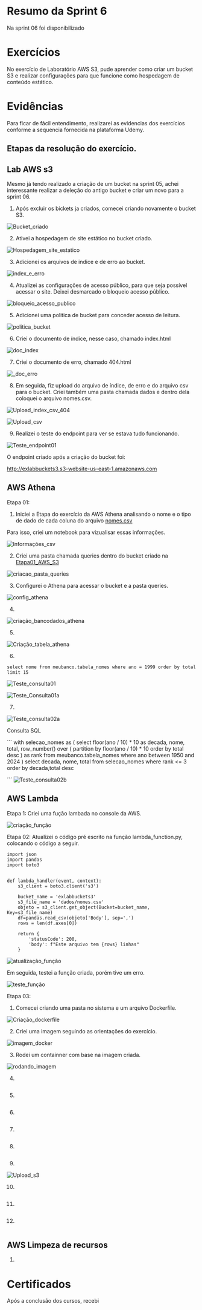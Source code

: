 # Resumo da Sprint 6

Na sprint 06 foi disponibilizado 

# Exercícios
No exercício de Laboratório AWS S3, pude aprender como criar um bucket S3 e realizar configurações para que funcione como hospedagem de conteúdo estático.




# Evidências

Para ficar de fácil entendimento, realizarei as evidencias dos exercícios conforme a sequencia fornecida na plataforma Udemy.

## Etapas da resolução do exercício.

## Lab AWS s3

Mesmo já tendo realizado a criação de um bucket na sprint 05, achei interessante realizar a deleção do antigo bucket e criar um novo para a sprint 06. 

1. Após excluir os bickets ja criados, comecei criando novamente o bucket S3.

![Bucket_criado](../Sprint%206/Exercícios/Evidencias/criacao_bucket_novo.jpg)

2. Ativei a hospedagem de site estático no bucket criado.

![Hospedagem_site_estatico](../Sprint%206/Exercícios/Evidencias/hospedagem_site_estatico.jpg)

3. Adicionei os arquivos de indice e de erro ao bucket.

![index_e_erro](../Sprint%206/Exercícios/Evidencias/index_e_erro.jpg)

4. Atualizei as configurações de acesso público, para que seja possível acessar o site. Deixei desmarcado o bloqueio acesso público.

![bloqueio_acesso_publico](../Sprint%206/Exercícios/Evidencias/desbloqueio_acesso_publico.jpg)

5. Adicionei uma politica de bucket para conceder acesso de leitura.

![politica_bucket](../Sprint%206/Exercícios/Evidencias/politica_bucket.jpg)

6. Criei o documento de índice, nesse caso, chamado index.html

![doc_index](../Sprint%206/Exercícios/Evidencias/index_html.jpg)

7. Criei o documento de erro, chamado 404.html

![_doc_erro](../Sprint%206/Exercícios/Evidencias/erro_html.jpg)

8. Em seguida, fiz upload do arquivo de índice, de erro e do arquivo csv para o bucket. Criei também uma pasta chamada dados e dentro dela coloquei o arquivo nomes.csv.

![Upload_index_csv_404](../Sprint%206/Exercícios/Evidencias/upload_index_erro.jpg)

![Upload_csv](../Sprint%206/Exercícios/Evidencias/upload_csv.jpg)

9. Realizei o teste do endpoint para ver se estava tudo funcionando.

![Teste_endpoint01](../Sprint%206/Exercícios/Evidencias/teste_endpoint.jpg)

O endpoint criado após a criação do bucket foi:

http://exlabbuckets3.s3-website-us-east-1.amazonaws.com


## AWS Athena

Etapa 01:

1. Iniciei a Etapa do exercício da AWS Athena analisando o nome e o tipo de dado de cada coluna do arquivo [nomes.csv](../Sprint%206/Exercícios/Etapa_01_AWS_S3/nomes.csv)

Para isso, criei um notebook para vizualisar essas informações.

![Informações_csv](../Sprint%206/Exercícios/Evidencias/analise_arquivo_csv.jpg)

2. Criei uma pasta chamada queries dentro do bucket criado na [Etapa01_AWS_S3](../Sprint%206/Exercícios/Etapa_01_AWS_S3/)

![criacao_pasta_queries](../Sprint%206/Exercícios/Evidencias/criacao_pasta_querie_bucket.jpg)

3. Configurei o Athena para acessar o bucket e a pasta queries.

![config_athena](../Sprint%206/Exercícios/Evidencias/config_bicket_athena.jpg)

4.  

![criação_bancodados_athena](../Sprint%206/Exercícios/Evidencias/criacao_banco_dados_athena.jpg)

5. 
![Criação_tabela_athena](../Sprint%206/Exercícios/Evidencias/criacao_tabela.jpg)

6. 
```
select nome from meubanco.tabela_nomes where ano = 1999 order by total limit 15
```
![Teste_consulta01](../Sprint%206/Exercícios/Evidencias/teste_consulta01.jpg)

![Teste_Consulta01a](../Sprint%206/Exercícios/Evidencias/teste_consulta01a.jpg)

7. 
![Teste_consulta02a](../Sprint%206/Exercícios/Evidencias/teste_consulta02a.jpg)

Consulta SQL

´´´
with selecao_nomes as (
    select
        floor(ano / 10) * 10 as decada,
        nome,
        total,
        row_number() over (
            partition by floor(ano / 10) * 10
            order by total desc
        ) as rank
    from
        meubanco.tabela_nomes
    where
        ano between 1950 and 2024
)
select
    decada, nome, total
from
    selecao_nomes
where
    rank <= 3
order by
    decada,total desc

´´´
![Teste_consulta02b](../Sprint%206/Exercícios/Evidencias/teste_consulta02b.jpg)

## AWS Lambda


Etapa 1: Criei uma fução lambada no console da AWS.

![criação_função](../Sprint%206/Exercícios/Evidencias/criacao_funcao.jpg)

Etapa 02: Atualizei o código pré escrito na função lambda_function.py, colocando o código a seguir.

```
import json
import pandas
import boto3
 
 
def lambda_handler(event, context):
    s3_client = boto3.client('s3')
 
    bucket_name = 'exlabbuckets3'
    s3_file_name = 'dados/nomes.csv'
    objeto = s3_client.get_object(Bucket=bucket_name, Key=s3_file_name)
    df=pandas.read_csv(objeto['Body'], sep=',')
    rows = len(df.axes[0])
 
    return {
        'statusCode': 200,
        'body': f"Este arquivo tem {rows} linhas"
    }

```


![atualização_função](../Sprint%206/Exercícios/Evidencias/atualização_funcao.jpg)

Em seguida, testei a função criada, porém tive um erro.

![teste_função](../Sprint%206/Exercícios/Evidencias/teste_funcao.jpg)


Etapa 03:

1. Comecei criando uma pasta no sistema e um arquivo Dockerfile.

![Criação_dockerfile](../Sprint%206/Exercícios/Evidencias/arquivo_dockerfile01.jpg)

2. Criei uma imagem seguindo as orientações do exercício. 

![imagem_docker](../Sprint%206/Exercícios/Evidencias/criacao_docker02.jpg)

3. Rodei um containner com base na imagem criada.

![rodando_imagem](../Sprint%206/Exercícios/Evidencias/docker_03.jpg)

4. 
![]()

5. 
![]()

6. 
![]()

7. 
![]()

8. 
![]()

9. 
![Upload_s3](../Sprint%206/Exercícios/Evidencias/upload_zip_09.jpg)

10. 
![]()

11. 
![]()

12. 
![]()

## AWS Limpeza de recursos

1. 

# Certificados
Após a conclusão dos cursos, recebi 


